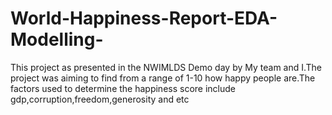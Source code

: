 # World-Happiness-Report-EDA-Modelling-
This project as presented in the NWIMLDS Demo day by My team and I.The project was aiming to find from a range of 1-10 how happy people are.The factors used to determine the happiness score include gdp,corruption,freedom,generosity and etc
